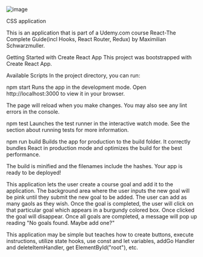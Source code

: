 ![image](https://user-images.githubusercontent.com/110921145/232872658-5a791908-c83c-4fd3-929f-00954b70c7e2.png)



CSS application

This is an application that is part of a Udemy.com course React-The Complete Guide(incl Hooks, React Router, Redux)
by Maximilian Schwarzmuller.



Getting Started with Create React App
This project was bootstrapped with Create React App.

Available Scripts
In the project directory, you can run:

npm start
Runs the app in the development mode.
Open http://localhost:3000 to view it in your browser.

The page will reload when you make changes.
You may also see any lint errors in the console.

npm test
Launches the test runner in the interactive watch mode.
See the section about running tests for more information.

npm run build
Builds the app for production to the build folder.
It correctly bundles React in production mode and optimizes the build for the best performance.

The build is minified and the filenames include the hashes.
Your app is ready to be deployed!


This application lets the user create a course goal and add it to the application.
The background area where the user inputs the new goal will be pink until they submit the new goal to be added.
The user can add as many gaols as they wish.
Once the goal is completed, the user will click on that particular goal which appears in a burgundy colored box.
Once clicked the goal will disappear.
Once all goals are completed, a message will pop up reading "No goals found. Maybe add one?"

This application may be simple but teaches how to create buttons, execute instructions, utilize state hooks, use const and let variables, addGo Handler and deleteItemHandler, get ElementById("root"), etc.
